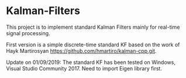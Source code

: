# Kalman-Filters

This project is to implement standard Kalman Filters mainly for real-time signal processing.

First version is a simple discrete-time standard KF based on the work of Hayk Martirosyan https://github.com/hmartiro/kalman-cpp.git.

Update on 01/09/2019: The standard KF has been tested on Windows, Visual Studio Community 2017. Need to import Eigen library first.
